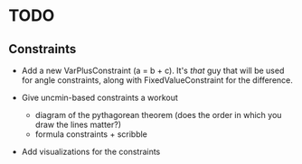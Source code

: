 TODO
====

Constraints
-----------

* Add a new VarPlusConstraint (a = b + c). It's *that*
  guy that will be used for angle constraints, along with
  FixedValueConstraint for the difference.

* Give uncmin-based constraints a workout
  - diagram of the pythagorean theorem
    (does the order in which you draw the lines matter?)
  - formula constraints + scribble

* Add visualizations for the constraints
